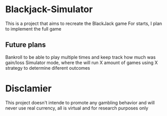 # Blackjack-Simulator
This is a project that aims to recreate the BlackJack game
For starts, I plan to implement the full game

## Future plans
Bankroll to be able to play multiple times and keep track how much was gain/loss
Simulator mode, where the will run X amount of games using X strategy to determine diferent outcomes


# Disclamier
This project doesn't intende to promote any gambling behavior and will never use real currency, all is virtual and for research purposes only